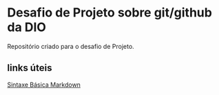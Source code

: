 # Desafio de Projeto sobre git/github da DIO
Repositório criado para o desafio de Projeto.

## links úteis 
[Sintaxe Básica Markdown](https://www.markdownguide.org/basic-syntax/) 
